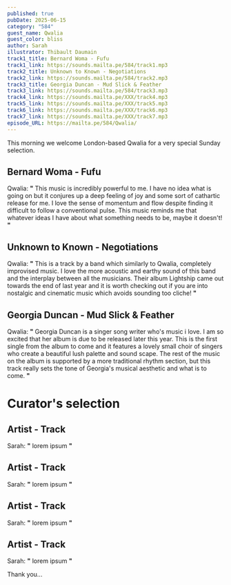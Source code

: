 ```yaml
---
published: true
pubDate: 2025-06-15
category: "584"
guest_name: Qwalia
guest_color: bliss
author: Sarah
illustrator: Thibault Daumain
track1_title: Bernard Woma - Fufu
track1_link: https://sounds.mailta.pe/584/track1.mp3
track2_title: Unknown to Known - Negotiations
track2_link: https://sounds.mailta.pe/584/track2.mp3
track3_title: Georgia Duncan - Mud Slick & Feather
track3_link: https://sounds.mailta.pe/584/track3.mp3
track4_link: https://sounds.mailta.pe/XXX/track4.mp3
track5_link: https://sounds.mailta.pe/XXX/track5.mp3
track6_link: https://sounds.mailta.pe/XXX/track6.mp3
track7_link: https://sounds.mailta.pe/XXX/track7.mp3
episode_URL: https://mailta.pe/584/Qwalia/
---
```

This morning we welcome London-based Qwalia for a very special Sunday selection. 

## Bernard Woma - Fufu

Qwalia: **"** This music is incredibly powerful to me. I have no idea what is going on but it conjures up a deep feeling of joy and some sort of cathartic release for me. I love the sense of momentum and flow despite finding it difficult to follow a conventional pulse. This music reminds me that whatever ideas I have about what something needs to be, maybe it doesn't! **"** 

## Unknown to Known - Negotiations

Qwalia: **"** This is a track by a band which similarly to Qwalia, completely improvised music. I love the more acoustic and earthy sound of this band and the interplay between all the musicians. Their album Lightship came out towards the end of last year and it is worth checking out if you are into nostalgic and cinematic music which avoids sounding too cliche! **"** 

## Georgia Duncan - Mud Slick & Feather

Qwalia: **"** Georgia Duncan is a singer song writer who's music i love. I am so excited that her album is due to be released later this year. This is the first single from the album to come and it features a lovely small choir of singers who create a beautiful lush palette and sound scape. The rest of the music on the album is supported by a more traditional rhythm section, but this track really sets the tone of Georgia's musical aesthetic and what is to come. **"** 

# Curator's selection

## Artist - Track

 Sarah: **"** lorem ipsum **"** 

## Artist - Track

 Sarah: **"** lorem ipsum **"** 

## Artist - Track

Sarah: **"** lorem ipsum **"** 

## Artist - Track

 Sarah: **"** lorem ipsum **"** 

 Thank you...
